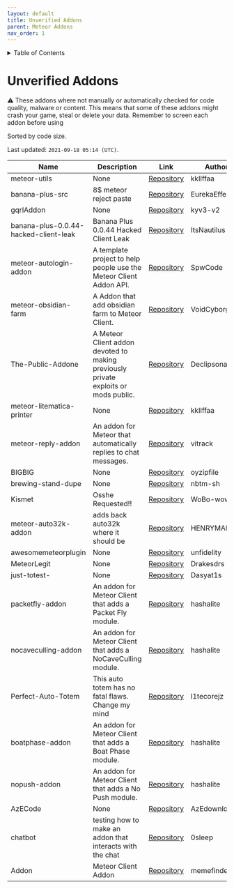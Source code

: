 ```yaml
---
layout: default
title: Unverified Addons
parent: Meteor Addons
nav_order: 1
---
```


<!-- START doctoc generated TOC please keep comment here to allow auto update -->
<!-- DON'T EDIT THIS SECTION, INSTEAD RE-RUN doctoc TO UPDATE -->
<details>
<summary>Table of Contents</summary>

- [Unverified Addons](#unverified-addons)

</details>
<!-- END doctoc generated TOC please keep comment here to allow auto update -->

# Unverified Addons
<div class="text-yellow-200">
⚠ These addons where not manually or automatically checked for code quality, malware or content. This means that some of these addons might crash your game, steal or delete your data. Remember to screen each addon before using
</div>

Sorted by code size.

Last updated: `2021-09-18 05:14 (UTC)`.

| Name | Description | Link | Authors |
| --- | --- | --- | --- |
| meteor-utils | None | [Repository](https://github.com/kkllffaa/meteor-utils) | kkllffaa |
| banana-plus-src | 8$ meteor reject paste | [Repository](https://github.com/EurekaEffect/banana-plus-src) | EurekaEffect |
| gqrlAddon | None | [Repository](https://github.com/kyv3-v2/gqrlAddon) | kyv3-v2 |
| banana-plus-0.0.44-hacked-client-leak | Banana Plus 0.0.44 Hacked Client Leak | [Repository](https://github.com/ItsNautilus/banana-plus-0.0.44-hacked-client-leak) | ItsNautilus |
| meteor-autologin-addon | A template project to help people use the Meteor Client Addon API. | [Repository](https://github.com/SpwCode/meteor-autologin-addon) | SpwCode |
| meteor-obsidian-farm | A Addon that add obsidian farm to Meteor Client. | [Repository](https://github.com/VoidCyborg/meteor-obsidian-farm) | VoidCyborg |
| The-Public-Addone | A Meteor Client addon devoted to making previously private exploits or mods public. | [Repository](https://github.com/Declipsonator/The-Public-Addone) | Declipsonator |
| meteor-litematica-printer | None | [Repository](https://github.com/kkllffaa/meteor-litematica-printer) | kkllffaa |
| meteor-reply-addon | An addon for Meteor that automatically replies to chat messages. | [Repository](https://github.com/vitrack/meteor-reply-addon) | vitrack |
| BIGBIG | None | [Repository](https://github.com/oyzipfile/BIGBIG) | oyzipfile |
| brewing-stand-dupe | None | [Repository](https://github.com/nbtm-sh/brewing-stand-dupe) | nbtm-sh |
| Kismet | Osshe Requested!! | [Repository](https://github.com/WoBo-wow/Kismet) | WoBo-wow |
| meteor-auto32k-addon | adds back auto32k where it should be | [Repository](https://github.com/HENRYMARTIN5/meteor-auto32k-addon) | HENRYMARTIN5 |
| awesomemeteorplugin | None | [Repository](https://github.com/unfidelity/awesomemeteorplugin) | unfidelity |
| MeteorLegit | None | [Repository](https://github.com/Drakesdrs/MeteorLegit) | Drakesdrs |
| just-totest- | None | [Repository](https://github.com/Dasyat1s/just-totest-) | Dasyat1s |
| packetfly-addon | An addon for Meteor Client that adds a Packet Fly module. | [Repository](https://github.com/hashalite/packetfly-addon) | hashalite |
| nocaveculling-addon | An addon for Meteor Client that adds a NoCaveCulling module. | [Repository](https://github.com/hashalite/nocaveculling-addon) | hashalite |
| Perfect-Auto-Totem | This auto totem has no fatal flaws. Change my mind | [Repository](https://github.com/l1tecorejz/Perfect-Auto-Totem) | l1tecorejz |
| boatphase-addon | An addon for Meteor Client that adds a Boat Phase module. | [Repository](https://github.com/hashalite/boatphase-addon) | hashalite |
| nopush-addon | An addon for Meteor Client that adds a No Push module. | [Repository](https://github.com/hashalite/nopush-addon) | hashalite |
| AzECode | None | [Repository](https://github.com/AzEdownload/AzECode) | AzEdownload |
| chatbot | testing how to make an addon that interacts with the chat | [Repository](https://github.com/0sleep/chatbot) | 0sleep |
| Addon | Meteor Client Addon | [Repository](https://github.com/memefinderr/Addon) | memefinderr |